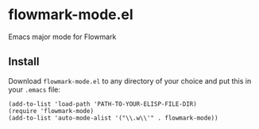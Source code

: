 # flowmark-mode.el
Emacs major mode for Flowmark

## Install

Download `flowmark-mode.el` to any directory of your choice and put this in your `.emacs` file:

``` elisp
(add-to-list 'load-path 'PATH-TO-YOUR-ELISP-FILE-DIR)
(require 'flowmark-mode)
(add-to-list 'auto-mode-alist '("\\.w\\'" . flowmark-mode))
```

